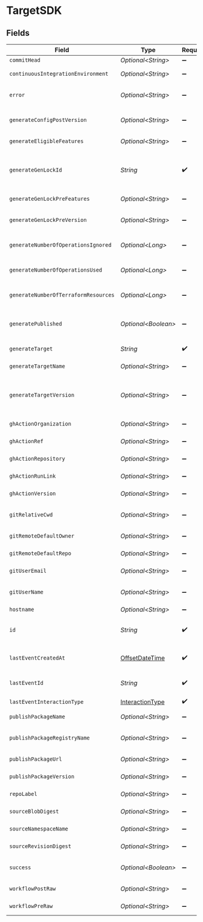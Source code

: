 # TargetSDK


## Fields

| Field                                                                                      | Type                                                                                       | Required                                                                                   | Description                                                                                |
| ------------------------------------------------------------------------------------------ | ------------------------------------------------------------------------------------------ | ------------------------------------------------------------------------------------------ | ------------------------------------------------------------------------------------------ |
| `commitHead`                                                                               | *Optional\<String>*                                                                        | :heavy_minus_sign:                                                                         | Remote commit ID.                                                                          |
| `continuousIntegrationEnvironment`                                                         | *Optional\<String>*                                                                        | :heavy_minus_sign:                                                                         | Name of the CI environment.                                                                |
| `error`                                                                                    | *Optional\<String>*                                                                        | :heavy_minus_sign:                                                                         | Error message if the last event was not successful.                                        |
| `generateConfigPostVersion`                                                                | *Optional\<String>*                                                                        | :heavy_minus_sign:                                                                         | Version of the generated target (post generation)                                          |
| `generateEligibleFeatures`                                                                 | *Optional\<String>*                                                                        | :heavy_minus_sign:                                                                         | Eligible feature set during generation                                                     |
| `generateGenLockId`                                                                        | *String*                                                                                   | :heavy_check_mark:                                                                         | gen.lock ID (expected to be a uuid). The same as `id`. A unique identifier for the target. |
| `generateGenLockPreFeatures`                                                               | *Optional\<String>*                                                                        | :heavy_minus_sign:                                                                         | Features prior to generation                                                               |
| `generateGenLockPreVersion`                                                                | *Optional\<String>*                                                                        | :heavy_minus_sign:                                                                         | Artifact version for the Previous Generation                                               |
| `generateNumberOfOperationsIgnored`                                                        | *Optional\<Long>*                                                                          | :heavy_minus_sign:                                                                         | The number of operations ignored in generation.                                            |
| `generateNumberOfOperationsUsed`                                                           | *Optional\<Long>*                                                                          | :heavy_minus_sign:                                                                         | The number of operations used in generation.                                               |
| `generateNumberOfTerraformResources`                                                       | *Optional\<Long>*                                                                          | :heavy_minus_sign:                                                                         | The number of terraform resources used in generation.                                      |
| `generatePublished`                                                                        | *Optional\<Boolean>*                                                                       | :heavy_minus_sign:                                                                         | Indicates whether the target was considered published.                                     |
| `generateTarget`                                                                           | *String*                                                                                   | :heavy_check_mark:                                                                         | eg `typescript`, `terraform`, `python`                                                     |
| `generateTargetName`                                                                       | *Optional\<String>*                                                                        | :heavy_minus_sign:                                                                         | The workflow name of the target.                                                           |
| `generateTargetVersion`                                                                    | *Optional\<String>*                                                                        | :heavy_minus_sign:                                                                         | The version of the Speakeasy generator for this target eg v2 of the typescript generator.  |
| `ghActionOrganization`                                                                     | *Optional\<String>*                                                                        | :heavy_minus_sign:                                                                         | GitHub organization of the action.                                                         |
| `ghActionRef`                                                                              | *Optional\<String>*                                                                        | :heavy_minus_sign:                                                                         | GitHub Action ref value.                                                                   |
| `ghActionRepository`                                                                       | *Optional\<String>*                                                                        | :heavy_minus_sign:                                                                         | GitHub repository of the action.                                                           |
| `ghActionRunLink`                                                                          | *Optional\<String>*                                                                        | :heavy_minus_sign:                                                                         | Link to the GitHub action run.                                                             |
| `ghActionVersion`                                                                          | *Optional\<String>*                                                                        | :heavy_minus_sign:                                                                         | Version of the GitHub action.                                                              |
| `gitRelativeCwd`                                                                           | *Optional\<String>*                                                                        | :heavy_minus_sign:                                                                         | Current working directory relative to the git root.                                        |
| `gitRemoteDefaultOwner`                                                                    | *Optional\<String>*                                                                        | :heavy_minus_sign:                                                                         | Default owner for git remote.                                                              |
| `gitRemoteDefaultRepo`                                                                     | *Optional\<String>*                                                                        | :heavy_minus_sign:                                                                         | Default repository name for git remote.                                                    |
| `gitUserEmail`                                                                             | *Optional\<String>*                                                                        | :heavy_minus_sign:                                                                         | User email from git configuration.                                                         |
| `gitUserName`                                                                              | *Optional\<String>*                                                                        | :heavy_minus_sign:                                                                         | User's name from git configuration. (not GitHub username)                                  |
| `hostname`                                                                                 | *Optional\<String>*                                                                        | :heavy_minus_sign:                                                                         | Remote hostname.                                                                           |
| `id`                                                                                       | *String*                                                                                   | :heavy_check_mark:                                                                         | Unique identifier of the target the same as `generate_gen_lock_id`                         |
| `lastEventCreatedAt`                                                                       | [OffsetDateTime](https://docs.oracle.com/javase/8/docs/api/java/time/OffsetDateTime.html)  | :heavy_check_mark:                                                                         | Timestamp when the event was created in the database.                                      |
| `lastEventId`                                                                              | *String*                                                                                   | :heavy_check_mark:                                                                         | Unique identifier of the last event for the target                                         |
| `lastEventInteractionType`                                                                 | [InteractionType](../../models/shared/InteractionType.md)                                  | :heavy_check_mark:                                                                         | Type of interaction.                                                                       |
| `publishPackageName`                                                                       | *Optional\<String>*                                                                        | :heavy_minus_sign:                                                                         | Name of the published package.                                                             |
| `publishPackageRegistryName`                                                               | *Optional\<String>*                                                                        | :heavy_minus_sign:                                                                         | Name of the registry where the package was published.                                      |
| `publishPackageUrl`                                                                        | *Optional\<String>*                                                                        | :heavy_minus_sign:                                                                         | URL of the published package.                                                              |
| `publishPackageVersion`                                                                    | *Optional\<String>*                                                                        | :heavy_minus_sign:                                                                         | Version of the published package.                                                          |
| `repoLabel`                                                                                | *Optional\<String>*                                                                        | :heavy_minus_sign:                                                                         | Label of the git repository.                                                               |
| `sourceBlobDigest`                                                                         | *Optional\<String>*                                                                        | :heavy_minus_sign:                                                                         | The blob digest of the source.                                                             |
| `sourceNamespaceName`                                                                      | *Optional\<String>*                                                                        | :heavy_minus_sign:                                                                         | The namespace name of the source.                                                          |
| `sourceRevisionDigest`                                                                     | *Optional\<String>*                                                                        | :heavy_minus_sign:                                                                         | The revision digest of the source.                                                         |
| `success`                                                                                  | *Optional\<Boolean>*                                                                       | :heavy_minus_sign:                                                                         | Indicates whether the event was successful.                                                |
| `workflowPostRaw`                                                                          | *Optional\<String>*                                                                        | :heavy_minus_sign:                                                                         | Workflow file (post execution)                                                             |
| `workflowPreRaw`                                                                           | *Optional\<String>*                                                                        | :heavy_minus_sign:                                                                         | Workflow file (prior to execution)                                                         |